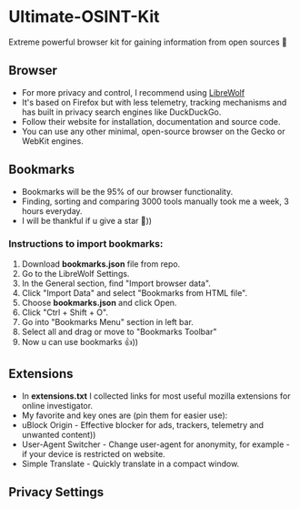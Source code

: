 # Ultimate-OSINT-Kit
Extreme powerful browser kit for gaining information from open sources 🔎

## Browser
* For more privacy and control, I recommend using [LibreWolf](https://librewolf.net/)
* It's based on Firefox but with less telemetry, tracking mechanisms and has built in privacy search engines like DuckDuckGo.
* Follow their website for installation, documentation and source code.
* You can use any other minimal, open-source browser on the Gecko or WebKit engines.

## Bookmarks
* Bookmarks will be the 95% of our browser functionality.
* Finding, sorting and comparing 3000 tools manually took me a week, 3 hours everyday.
* I will be thankful if u give a star 🙏))
  
### Instructions to import bookmarks:
1. Download **bookmarks.json** file from repo.
2. Go to the LibreWolf Settings.
3. In the General section, find "Import browser data".
4. Click "Import Data" and select "Bookmarks from HTML file".
5. Choose **bookmarks.json** and click Open.
6. Click "Ctrl + Shift + O".
7. Go into "Bookmarks Menu" section in left bar.
8. Select all and drag or move to "Bookmarks Toolbar"
9. Now u can use bookmarks 👍))

## Extensions
* In **extensions.txt** I collected links for most useful mozilla extensions for online investigator.
* My favorite and key ones are (pin them for easier use):
* uBlock Origin - Effective blocker for ads, trackers, telemetry and unwanted content))
* User-Agent Switcher - Change user-agent for anonymity, for example - if your device is restricted on website.
* Simple Translate - Quickly translate in a compact window.

## Privacy Settings
